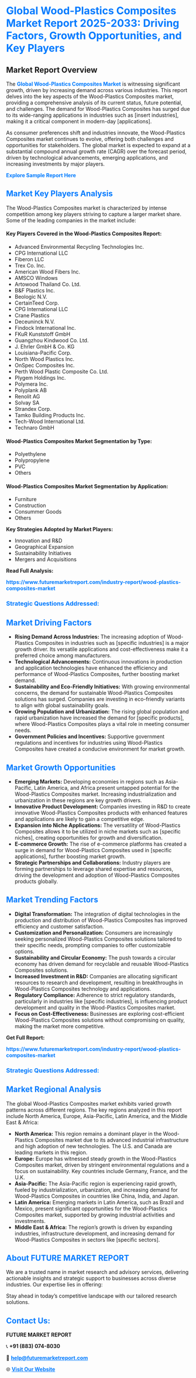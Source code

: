 <h1 style="color: #007BFF;">Global Wood-Plastics Composites Market Report 2025-2033: Driving Factors, Growth Opportunities, and Key Players</h1>

<section id="overview">
<h2>Market Report Overview</h2>
<p>The <a href="https://www.futuremarketreport.com/industry-report/wood-plastics-composites-market" style="color: #007BFF; text-decoration: none;"><strong>Global Wood-Plastics Composites Market</strong></a> is witnessing significant growth, driven by increasing demand across various industries. This report delves into the key aspects of the Wood-Plastics Composites market, providing a comprehensive analysis of its current status, future potential, and challenges. The demand for Wood-Plastics Composites has surged due to its wide-ranging applications in industries such as [insert industries], making it a critical component in modern-day [applications].</p>
<p>As consumer preferences shift and industries innovate, the Wood-Plastics Composites market continues to evolve, offering both challenges and opportunities for stakeholders. The global market is expected to expand at a substantial compound annual growth rate (CAGR) over the forecast period, driven by technological advancements, emerging applications, and increasing investments by major players.</p>
</section>

<section id="overview">
<p><a href="https://www.futuremarketreport.com/request-sample/reportId=52831" style="color: #007BFF; text-decoration: none;"><strong>Explore Sample Report Here</strong></a></p>
</section>

<section id="key-players">
<h2 style="color: #007BFF;">Market Key Players Analysis</h2>
<p>The Wood-Plastics Composites market is characterized by intense competition among key players striving to capture a larger market share. Some of the leading companies in the market include:</p>
<h4>Key Players Covered in the Wood-Plastics Composites Report:</h4>
<ul><li>Advanced Environmental Recycling Technologies Inc.</li><li>CPG International LLC</li><li>Fiberon LLC</li><li>Trex Co. Inc.</li><li>American Wood Fibers Inc.</li><li>AMSCO Windows</li><li>Artowood Thailand Co. Ltd.</li><li>B&amp;F Plastics Inc.</li><li>Beologic N.V.</li><li>CertainTeed Corp.</li><li>CPG International LLC</li><li>Crane Plastics</li><li>Deceuninck N.V.</li><li>Findock International Inc.</li><li>FKuR Kunststoff GmbH</li><li>Guangzhou Kindwood Co. Ltd.</li><li>J. Ehrler GmbH &amp; Co. KG</li><li>Louisiana-Pacific Corp.</li><li>North Wood Plastics Inc.</li><li>OnSpec Composites Inc.</li><li>Perth Wood Plastic Composite Co. Ltd.</li><li>Plygem Holdings Inc.</li><li>Polymera Inc.</li><li>Polyplank AB</li><li>Renolit AG</li><li>Solvay SA</li><li>Strandex Corp.</li><li>Tamko Building Products Inc.</li><li>Tech-Wood International Ltd.</li><li>Technaro GmbH</li></ul>
<h4>Wood-Plastics Composites Market Segmentation by Type:</h4>
<ul><li>Polyethylene</li><li>Polypropylene</li><li>PVC</li><li>Others</li></ul>

<h4>Wood-Plastics Composites Market Segmentation by Application:</h4>
<ul><li>Furniture</li><li>Construction</li><li>Consummer Goods</li><li>Others</li></ul>
<p><strong>Key Strategies Adopted by Market Players:</strong></p>
<ul>
<li>Innovation and R&D</li>
<li>Geographical Expansion</li>
<li>Sustainability Initiatives</li>
<li>Mergers and Acquisitions</li>
</ul>
</section>

<section>
<p><strong>Read Full Analysis: </strong></p><a href="https://www.futuremarketreport.com/industry-report/wood-plastics-composites-market" style="color: #007BFF; text-decoration: none;"><strong>https://www.futuremarketreport.com/industry-report/wood-plastics-composites-market</strong></a>
<h3 style="color: #007BFF;">Strategic Questions Addressed:</h3>
</section>

<section id="driving-factors">
<h2 style="color: #007BFF;">Market Driving Factors</h2>
<ul>
<li><strong>Rising Demand Across Industries:</strong> The increasing adoption of Wood-Plastics Composites in industries such as [specific industries] is a major growth driver. Its versatile applications and cost-effectiveness make it a preferred choice among manufacturers.</li>
<li><strong>Technological Advancements:</strong> Continuous innovations in production and application technologies have enhanced the efficiency and performance of Wood-Plastics Composites, further boosting market demand.</li>
<li><strong>Sustainability and Eco-Friendly Initiatives:</strong> With growing environmental concerns, the demand for sustainable Wood-Plastics Composites solutions has surged. Companies are investing in eco-friendly variants to align with global sustainability goals.</li>
<li><strong>Growing Population and Urbanization:</strong> The rising global population and rapid urbanization have increased the demand for [specific products], where Wood-Plastics Composites plays a vital role in meeting consumer needs.</li>
<li><strong>Government Policies and Incentives:</strong> Supportive government regulations and incentives for industries using Wood-Plastics Composites have created a conducive environment for market growth.</li>
</ul>
</section>

<section id="growth-opportunities">
<h2 style="color: #007BFF;">Market Growth Opportunities</h2>
<ul>
<li><strong>Emerging Markets:</strong> Developing economies in regions such as Asia-Pacific, Latin America, and Africa present untapped potential for the Wood-Plastics Composites market. Increasing industrialization and urbanization in these regions are key growth drivers.</li>
<li><strong>Innovative Product Development:</strong> Companies investing in R&D to create innovative Wood-Plastics Composites products with enhanced features and applications are likely to gain a competitive edge.</li>
<li><strong>Expansion into Niche Applications:</strong> The versatility of Wood-Plastics Composites allows it to be utilized in niche markets such as [specific niches], creating opportunities for growth and diversification.</li>
<li><strong>E-commerce Growth:</strong> The rise of e-commerce platforms has created a surge in demand for Wood-Plastics Composites used in [specific applications], further boosting market growth.</li>
<li><strong>Strategic Partnerships and Collaborations:</strong> Industry players are forming partnerships to leverage shared expertise and resources, driving the development and adoption of Wood-Plastics Composites products globally.</li>
</ul>
</section>

<section id="trending-factors">
<h2 style="color: #007BFF;">Market Trending Factors</h2>
<ul>
<li><strong>Digital Transformation:</strong> The integration of digital technologies in the production and distribution of Wood-Plastics Composites has improved efficiency and customer satisfaction.</li>
<li><strong>Customization and Personalization:</strong> Consumers are increasingly seeking personalized Wood-Plastics Composites solutions tailored to their specific needs, prompting companies to offer customizable options.</li>
<li><strong>Sustainability and Circular Economy:</strong> The push towards a circular economy has driven demand for recyclable and reusable Wood-Plastics Composites solutions.</li>
<li><strong>Increased Investment in R&D:</strong> Companies are allocating significant resources to research and development, resulting in breakthroughs in Wood-Plastics Composites technology and applications.</li>
<li><strong>Regulatory Compliance:</strong> Adherence to strict regulatory standards, particularly in industries like [specific industries], is influencing product development and quality in the Wood-Plastics Composites market.</li>
<li><strong>Focus on Cost-Effectiveness:</strong> Businesses are exploring cost-efficient Wood-Plastics Composites solutions without compromising on quality, making the market more competitive.</li>
</ul>
</section>

<section>
<p><strong>Get Full Report: </strong></p><a href="https://www.futuremarketreport.com/industry-report/wood-plastics-composites-market" style="color: #007BFF; text-decoration: none;"><strong>https://www.futuremarketreport.com/industry-report/wood-plastics-composites-market</strong></a>
<h3 style="color: #007BFF;">Strategic Questions Addressed:</h3>
</section>


<section id="regional-analysis">
<h2 style="color: #007BFF;">Market Regional Analysis</h2>
<p>The global Wood-Plastics Composites market exhibits varied growth patterns across different regions. The key regions analyzed in this report include North America, Europe, Asia-Pacific, Latin America, and the Middle East & Africa:</p>
<ul>
<li><strong>North America:</strong> This region remains a dominant player in the Wood-Plastics Composites market due to its advanced industrial infrastructure and high adoption of new technologies. The U.S. and Canada are leading markets in this region.</li>
<li><strong>Europe:</strong> Europe has witnessed steady growth in the Wood-Plastics Composites market, driven by stringent environmental regulations and a focus on sustainability. Key countries include Germany, France, and the U.K.</li>
<li><strong>Asia-Pacific:</strong> The Asia-Pacific region is experiencing rapid growth, fueled by industrialization, urbanization, and increasing demand for Wood-Plastics Composites in countries like China, India, and Japan.</li>
<li><strong>Latin America:</strong> Emerging markets in Latin America, such as Brazil and Mexico, present significant opportunities for the Wood-Plastics Composites market, supported by growing industrial activities and investments.</li>
<li><strong>Middle East & Africa:</strong> The region’s growth is driven by expanding industries, infrastructure development, and increasing demand for Wood-Plastics Composites in sectors like [specific sectors].</li>
</ul>
</section>

<footer>
<h2 style="color: #007BFF;">About FUTURE MARKET REPORT</h2>
<p>We are a trusted name in market research and advisory services, delivering actionable insights and strategic support to businesses across diverse industries. Our expertise lies in offering:</p>

<p>Stay ahead in today’s competitive landscape with our tailored research solutions.</p>

<h2 style="color: #007BFF;">Contact Us:</h2>
<p><strong>FUTURE MARKET REPORT</strong></p>
<p>📞 <strong>+91 (883) 074-8030</strong></p>
<p>📧 <strong><a href="mailto:help@futuremarketreport.com" style="color: #007BFF;">help@futuremarketreport.com</a></strong></p>
<p>🌐 <strong><a href="https://www.futuremarketreport.com/" style="color: #007BFF;">Visit Our Website</a></strong></p>
</footer>